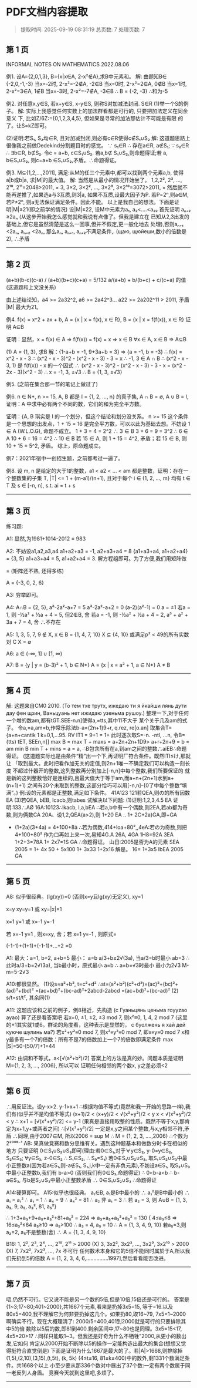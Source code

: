 # PDF文档内容提取
> 提取时间: 2025-09-19 08:31:19
> 总页数: 7
> 处理页数: 7

## 第 1 页

INFORMAL NOTES ON
MATHEMATICS
2022.08.06

例1. 设A={2,0,1,3}, B={x|x∈A, 2-x²∉A},求B中元素和。
解: 由题知B∈ {-2,0,-1,-3}
当x=-2时, 2-x²=-2∉A, -2∈B
当x=0时, 2-x²=2∈A, 0∉B
当x=1时, 2-x²=3∈A, 1∉B
当x=-3时, 2-x²=-7∉A, -3∈B
∴ B = {-2, -3} ∴和为-5

例2. 对任意x,y∈S, 若x+y∈S, x-y∈S, 则称S对加减法封闭. S∈R
(1)举一个S的例子。
解: 实际上我感觉任何实数上的加法群看都是可行的, 只要把加法定义在同余意义
下, 比如Z/6Z:={0,1,2,3,4,5}, 但如果是寻常的加法那估计不可能是有限
的了。让S=kZ即可。

(2)证明:若S₁, S₂均∈R, 且对加减封闭,则必有c∈R使得c∉S₁∪S₂
解: 这道题思路上很像我之前做Dedekind分割题目时的感觉。
∵ s₁∈R ∴ 存在a∈R, a∉S₁; ∵ s₂∈R ∴ ∃b∈R, b∉S₂.
令c = a+b, c∈S₁∪S₂. 若a,b∉ S₁∪S₂,则命题得证;若
a, b∈S₁∪S₂, 则c=a+b ∈S₁∪S₂,矛盾。∴命题得证。

例3. M⊆{1,2,...,2011], 满足:从M的任三个元素中,都可以找到两个元素a,b,
使得a|b或b|a, 求|M|的最大值。
解: 当然是从最小的情况开始坐了。
1,2,2², 2³, ..., 2¹⁰, 2¹¹=2048>2011, ×
3, 3×2, 3×2², ..., 3×2⁹, 3×2¹⁰=3072>2011, ×
然后就不能再逆推了,如果选a与3互质,则3|a, 如果不互质,设最大因子为P.
若P=2ⁿ,则a∈M, 若P≠2ⁿ, 则a无法保证满足条件。因此不能。
以上是我自己的想法。下面是证明|M|≤21(即之前学的情况)
设|M|≥22, 设M中元素为a₁, a₂<....<a₂₂
首先证明 aₙ₊₂ ≥2aₙ (从这步开始我怎么感觉就和我说有点像了。但我是建立在
已知从2,3出发的基础上,但它是虽然清楚是这么一回事,但并不假定,更一般化地去
处理),否则aₙ₊₁ <2aₙ, aₙ₊₂ <2aₙ, 那么aₙ, aₙ₊₁, aₙ₊₂不满足条件,.
(щаю, щюйеши,数小的倍数是2), ∴矛盾

---

## 第 2 页

(a+b)(b-c)(c-a) / (a+b)(b+c)(c+a) = 5/132
a/(a+b) + b/(b+c) + c/(c+a) 的值 (这道题和上文没关系)

由上述结论知，a4 >= 2a32^2, a6 >= 2a42^3... a22 >= 2a202^11 > 2011, 矛盾
|M| 最大为21。

例4. f(x) = x^2 + ax + b, A = {x | x = f(x), x ∈ R}, B = {x | x = f(f(x)), x ∈ R}
证明 A⊆B

证明：显然，x = f(x) ∈ A => f(f(x)) = f(x) = x => x ∈ B
∀x ∈ A, x ∈ B => A⊆B

(1) A = {1, 3}, 求B
解：{1-a+b = -1, 9+3a+b = 3} => {a = -1, b = -3}
∴ f(x) = x^2 - x - 3
∴ (x^2 - x - 3)^2 - (x^2 - x - 3) - 3 = x
∴ -1, 3 ∈ A ∩ B
∴ (x^2 - x - 3, 1) 是 f(f(x)) - x 的一个因式
∴ (x^2 - x - 3)^2 - (x^2 - x - 3) - 3 - x = (x^2 - 2x - 3)(x^2 - 3)
∴ x = -1, 3, ±√3
∴ B = {1, 3, ±√3}

例5. (之前在集合那一节的笔记上做过了)

例6. n ∈ N*, n >= 15, A, B 都是 I = {1, 2, ..., n} 的真子集, A ∩ B = ∅, A ∪ B = I, 证明：A 中求中必有两个不同的数，它们的和为完全平方数。

证明：{A, B 琪实是 I 的一个划分，但这个结论和划分没关系。
n >= 15 这个条件是一个思想的出发点，1 + 15 = 16 是完全平方数，可以以此为基础去想。不妨设 1 ∈ A (W.L.O.G), 命题不成立。
1 + 3 = 4 = 2^2 ∴ 3 ∈ B 3 + 6 = 9 = 3^2 ∴ 6 ∈ A
10 + 6 = 16 = 4^2 ∴ 10 ∈ B
若 15 ∈ A, 则 1 + 15 = 4^2, 矛盾；若 15 ∈ B, 则 10 + 15 = 5^2, 矛盾。
综上，原命题成立。

例7：2021年宿中一创招生题，之前都考过一遍了。

例8. 设 m, n 是给定的大于1的整数，a1 < a2 < ... < am 都是整数，证明：存在一个整数集的子集 T, |T| <= 1 + (m-a1)/(n+1), 且对于每个 i ∈ {1, 2, ..., m} 均有 t ∈ T 及 s ∈ [-n, n], s.t. ai = t + s

---

## 第 3 页

练习题:

A1: 显然,为1981+1014-2012 = 983

A2: 不妨设a1,a2,a3,a4
a1+a2+a3 = -1, a2+a3+a4 = 8
{a1+a3+a4, a1+a2+a4} = {3, 5}
a1+a3+a4 = 5, a1+a2+a4 = 3.
解方程组即可。为了方便,我们用矩阵做

=
(矩阵还不熟, 还得多练)

A = {-3, 0, 2, 6}

A3: 穷举即可。

A4: A∩B = {2, 5}, a³-2a²-a+7 = 5
a³-2a²-a+2 = 0 (a-2)(a²-1) = 0
a = ±1 若a = 1, 则 -½a² + ½a + 4 = 5, 但2∉B, 舍
若a = -1, 则 -½a² + ½a + 4 = 2, a³ + a² + 3a + 7 = 4, 舍
∴不存在

A5: 1, 3, 5, 7, 9 ∉ X, x ∈ B = {1, 4, 7, 10}
X ⊆ {4, 10}
或满足p² < 49的所有实数对 C X = ∅

A6: a ∈ (-∞, 1] ∪ [1, ∞)

A7: B = {y | y = (b-3)² + 1, b ∈ N*}
A = {x | x = a² + 1, a ∈ N*}
A ≠ B

---

## 第 4 页

解: 这题来自CM0 2010. (То тем тхе трутх, ижедаю ти я йкайши лянь дути дay
фен щзин, Ваньцуань нет ижидаю узеньма рушоу.)
整理一下,对于任何一个增的数am,都有tGT.SEE-n.n]使得a,=tts,其中11不大于
某个关于几及am的式子。
令a,=a,am=b,作常乐除法b-a=(2n+1)9+r, q.rez, re[o.an]
取集合T={a+n+cantik 1 k=0,1,...95. RV IT1 = 9+1 = 1+
此时逐次取S=-n. -ntl, ...n, 令B={tts) tET, SEEn,n]]
max B = max T + maxs = a+2n+2n+1D9> a+r+2n+9 = b = am
min B min T + mins = a = a,
∴B包含所有在a,到am之间的整数∴aiEB∴命题得证。
(这道题实际也是由条件“精”出一个下,再证明厂符合条件。既然ITI≤け,那就让
「取到最大。此时把看作加无关的定值,则2n+1唯一不确定我们可以构造一刻长度
不超过什器开的整数,这列整数再分别加上[-n,n]中每个整数,我们所要保证的
就是新的这列整数恰好是连续的,且最大值大于等于am,而a+n+(2n+1)水到a+(n+1)+1)
之间有20个未取到的整数,这部分恰巧可以用[-n,n]-{0了中每个整数“填满”。)
例:设的元素都是正整数,满足如下条件。
41A123
121若QEA,则の的所有因数EA
(3)若QEA, bEB, Icacb,则tabes
试解决以下问题:
(1)证明:1,2,3,4.5 EA
证明:133∴AØ 16A:10123∴lkacb, l,a,bEA
∴若a,b中有一个偶数,则2EA,若ab都为奇数,则为俩数CA
20A、设1,2,QEA(a>2),则
1+20 EA
.. 1+ 2C+2a)GA,即+GA
+ (1+2a)(3+4a) = 4+100+8ả
∴若为偶数,414+loa+80²,,4eA:若の为奇数,则把4+100+80²
作为口再如上来一次,易知4G.A
26A, 4GA 1H8=92A 3EA
1+2+3=78A 1+ 2x7=1S GA
∴命题得证。
山日:2005是否为A的元素
SEA
2005 = 1+ 4x 50 + 5x100 1+ 3x33 1+2x16
解是。
16= 1+3x5
IbEA 2005 GA

---

## 第 5 页

A8: 似乎很经典。(lg(xy))=0 (否则x=y且lg(xy)无定义), xy=1

x=y
xy=y=1
或
xy=|x|=1

x=1
y=1
或
x=-1
y=-1

若
x=-1
y=1
, 则x=xy, 舍；若
x=1
y=-1
, 则原式=

(-1-1)+(1+1)+(-1-1)+...+2
=0

A1: 最大：a=1, b=2, a+b=5
最小： a=b a/3+b≥2√(3a), 当a/3=b时最小
ab=3 ∴此时a/3+b=2√(3a), 当b最小时，原式最小
a=b ∴ a=b=√3时最小 最小为2√3
M-m=5-2√3

A10:都很显然。
(1)设s=a²+b², t=c²+d²
∴st=(a²+b²)(c²+d²)=(ac)²+(bc)²+(ad)²+(bd)²
=(ac+bd)²+(bc-ad)²+2abcd-2abcd
=(ac+bd)²+(bc-ad)²
(2) s/t=st/t², 其余同(1)

A11: 这题应该和之前的例子，例8相近，先构造
(с Гуаньцянь ценьма гоуyzao ayao) 算了还是看答案吧
若x=0, ±1, ±2, ±3 mod 7, 则x²≡0, 1, 4, 2 mod 7
(这里的±1其实就1或6。群论的角度看，这种表示是显然的，
с буолжень я хай дей куюче шулинь ма?)
若x²+y²≡0 mod 7, 则x²≡y²≡0 mod 7, 即x≡y≡0 mod 7
x和y最多有一个7的倍数：所有不是7的倍数加上一个7的倍数即满足条件
max |S|=50-[50/7]+1=44

A12: 由调和不等式，a<[√(a²+b²)/2]
答案上的方法是真的妙。问题本质是证明M={1, 2, 3, ..., 2006}, 所以可以
证明任何相邻的两个数x, y之差必须<2

---

## 第 6 页

∴用反证法。设y-x>2. y-1>x+1
∴根据均值不等式(竟然和我一开始的思路一样),我们有(似乎并不是均值不等式)
(x+1)/2 < (x+y)/2 < √(x²+y²)/2 < y
x < √(x²+y²)/2 < y ∴ x+1 = [√(x²+y²)/2] <= y-1
(果真是直接用取整的性质。既然不等于x,y,那肯定为x+1,y+或两者之间)
∴[√(x²+y²)/2] 一定是x,y之间某个整数,与x,y相邻不符,矛盾
∴同理,由于2007∈M, 所以2006 = sup M
∴ M = {1, 2, 3, ....,2006} ∴个数为2²⁰⁰⁶⁻¹
AB: 果真做竞赛和数分思维有关。遇到这种题基本和做数分时卡在相似的地方
只要证明 0∈S₁∪S₂∪S₃即可(理由:若0∈S₁,对于∀y∈S₂, y-0=y∈S₂,
S₂∈S₃; ∀y∈S₃, z-0∈S₂ ∴ S₁∈S₂, ∴ S₀=S₁)
若0∉S₁∪S₂∪S₃, 取S₁∪S₂∪S₃中最小正整数a(因为若a∈S₁,则-a∉S₁,
S₁,j,k中一定有非负元素),不妨设a∈S₁, 取S₂∪S₃中最小正整数b,我们有
b-a>0 (否则我们有0∈S₃,命题得证) ∴ 0<b-a<b
∴ b-a∈S₃, 与b是S₂∪S₃中最小正整数矛盾 ∴ 0∈S₁∪S₂∪S₃
∴命题得证

A14:硬算即可。
A15:似乎也很经典。 a₁∈B, a₁是B中最小的 ∴ a₁²是B中最小的
∴ a₁ = a₁² ∴ a₁ = 1 ∴ a₄ = 9 ∴ a₄² = 81
∴ a₂ 非 a₁ = 3 ∴ 若 a₂ = 3, 则
A∪B = {1, 3, a₃, 9, a₅, a₃², 81, a₅²}

∴ 1+3+a₃+9+a₅+a₃²+81+a₅² = 224 ⇒ a₃+a₅+a₃²+a₅² = 130
{ 4≤a₃≤8 ⇒ 16≤a₃²≤64
a₅≥10 ⇒ a₅>100
∴ a₃ = 4, a₅ = 10 ∴ A = {1, 3, 4, 9, 10}
若a₅=3,则a₂=2, a₅不是整数(舍)
∴ A = {1, 3, 4, 9, 10}

B16: 1, 2², 2³, 2⁴, ..., 2¹⁰, 2¹¹ > 2000 (X)
3, 3x2², 3x2³, ..., 3x2⁹, 3x2¹⁰ > 2000 (X)
7, 7x2², 7x2³, ..., 7x
不可行
任何数术本身和它的5倍不能同时属於于A,所以我们先扔到5的倍数
A = {1, 2, 3, 4, 6,……………1997],然后看看能否改进。

---

## 第 7 页

唔,仍然不可行。它又说不能是另一个数的5倍,但是10倍,15倍还是可行的。
答案是{1~3;17~80;401~2000},共1667个元素,看来是扔掉3x5=15, 等于=16.以及
80x5=400,我不理解它为何非要扔掉这几个。如果扔80,取16~79, 7x5+1~2000
啊确实不行。现在大概理清了: 2000/5=400,401到2000就是可行的只要排除其中5的倍
数除以5后的数,即81到400.剩余区间中,17~80也是同理。3x5=15<17,
4x5=20>17 ∴同样只能取1~3。但我还是好奇为什么不牺牲”2000,从更小的数出发,它如何
肯定从2000开始不断除以5的操作一定能构造出最大的集合(想想又觉得挺符合直觉倒是)
下面是证明为什么1667是最大的了。若|A|>1668,则排除掉(1,5),(2,10),(3,15),(t,5t),
(k, 5k) (4≤t≤16, 81≤k≤400)中的数外,剩1331个数满足条件。共1668个以上
小至少要从那336个数对中展出了37个数:一定有两个数属于同一老反列人身盾。
竞赛今天就到这里吧,多烦了。

---

